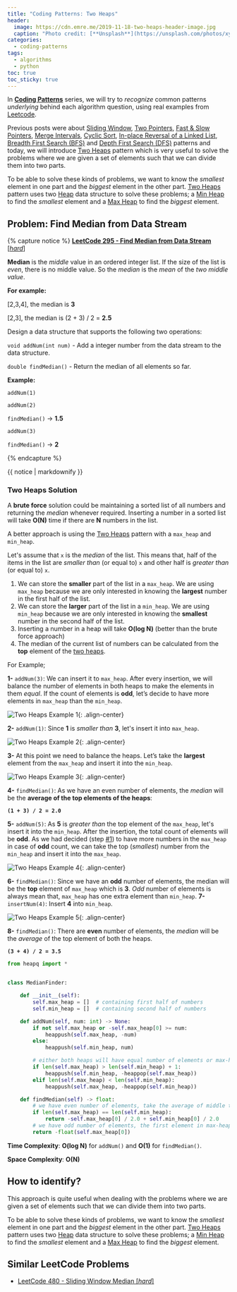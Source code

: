 ```yaml
---
title: "Coding Patterns: Two Heaps"
header:
  image: https://cdn.emre.me/2019-11-18-two-heaps-header-image.jpg
  caption: "Photo credit: [**Unsplash**](https://unsplash.com/photos/xyxjKdpUg4I)"
categories:
  - coding-patterns
tags:
  - algorithms
  - python
toc: true
toc_sticky: true
---
```


In **[Coding Patterns](https://emre.me/categories/#coding-patterns)** series, we will try to *recognize* common patterns *underlying* behind each algorithm question, using real examples from [Leetcode](https://leetcode.com/).

Previous posts were about [Sliding Window](https://emre.me/coding-patterns/sliding-window/), [Two Pointers](https://emre.me/coding-patterns/two-pointers/), [Fast & Slow Pointers](https://emre.me/coding-patterns/fast-slow-pointers/), [Merge Intervals](https://emre.me/coding-patterns/merge-intervals/), [Cyclic Sort](https://emre.me/coding-patterns/cyclic-sort/), [In-place Reversal of a Linked List](https://emre.me/coding-patterns/in-place-reversal-of-a-linked-list/), [Breadth First Search (BFS)](https://emre.me/coding-patterns/breadth-first-search/) and [Depth First Search (DFS)](https://emre.me/coding-patterns/depth-first-search/) patterns and today, we will introduce [Two Heaps](https://emre.me/coding-patterns/two-heaps/) pattern which is very useful to solve the problems where we are given a set of elements such that we can divide them into two parts. 

To be able to solve these kinds of problems, we want to know the *smallest* element in one part and the *biggest* element in the other part. [Two Heaps](https://emre.me/coding-patterns/two-heaps/) pattern uses two [Heap](https://emre.me/data-structures/heaps/) data structure to solve these problems; a [Min Heap](https://emre.me/data-structures/heaps/#min_heapify-and-build_min_heap) to find the *smallest* element and a [Max Heap](https://emre.me/data-structures/heaps/#max_heapify-and-build_max_heap) to find the *biggest* element.

## Problem: Find Median from Data Stream ##
{% capture notice %}
[**LeetCode 295 - Find Median from Data Stream** [*hard*]](https://leetcode.com/problems/find-median-from-data-stream/)

**Median** is the *middle* value in an ordered integer list. If the size of the list is *even*, there is no middle value. So the *median* is the *mean* of the *two middle value*.

**For example:**

[2,3,4], the median is **3**

[2,3], the median is (2 + 3) / 2 = **2.5**

Design a data structure that supports the following two operations:

`void addNum(int num)` - Add a integer number from the data stream to the data structure.

`double findMedian()` - Return the median of all elements so far.
 

**Example:**

`addNum(1)`

`addNum(2)`

`findMedian()` -> **1.5**

`addNum(3)`
 
`findMedian()` -> **2**

{% endcapture %}

<div class="notice--info">
  {{ notice | markdownify }}
</div>

### Two Heaps Solution ###

A **brute force** solution could be maintaining a sorted list of all numbers and returning the *median* whenever required. Inserting a number in a sorted list will take **O(N)** time if there are **N** numbers in the list.

A better approach is using the [Two Heaps](https://emre.me/coding-patterns/two-heaps/) pattern with a `max_heap` and `min_heap`.

Let's assume that `x` is the *median* of the list. This means that, half of the items in the list are *smaller than* (or equal to) `x` and other half is *greater than* (or equal to) `x`.

1. We can store the **smaller** part of the list in a `max_heap`. We are using `max_heap` because we are only interested in knowing the **largest** number in the first half of the list.
2. We can store the **larger** part of the list in a `min_heap`. We are using `min_heap` because we are only interested in knowing the **smallest** number in the second half of the list.
3. Inserting a number in a heap will take **O(log N)** (better than the brute force approach)
4. The median of the current list of numbers can be calculated from the **top** element of the [two heaps](https://emre.me/coding-patterns/two-heaps/).

For Example;

**1-** `addNum(3)`: We can insert it to `max_heap`. After every insertion, we will balance the number of elements in both heaps to make the elements in them *equal*. If the count of elements is **odd**, let’s decide to have more elements in `max_heap` than the `min_heap`.

![Two Heaps Example 1](https://cdn.emre.me/2019-11-18-heap1.png){: .align-center}

**2-** `addNum(1)`: Since **1** is *smaller than* **3**, let's insert it into `max_heap`.

![Two Heaps Example 2](https://cdn.emre.me/2019-11-18-heap2.png){: .align-center}

**3-** At this point we need to balance the heaps. Let’s take the **largest** element from the `max_heap` and insert it into the `min_heap`.

![Two Heaps Example 3](https://cdn.emre.me/2019-11-18-heap3.png){: .align-center}

**4-** `findMedian()`: As we have an even number of elements, the *median* will be the **average of the top elements of the heaps**:

**`(1 + 3) / 2 = 2.0`**

**5-** `addNum(5)`: As **5** is *greater than* the top element of the `max_heap`, let's insert it into the `min_heap`. After the insertion, the total count of elements will be **odd**. As we had decided (step [#1](#two-heaps-solution)) to have more numbers in the `max_heap` in case of **odd** count, we can take the top (*smallest*) number from the `min_heap` and insert it into the `max_heap`.

![Two Heaps Example 4](https://cdn.emre.me/2019-11-18-heap4.png){: .align-center}

**6-** `findMedian()`: Since we have an **odd** number of elements, the median will be the **top** element of `max_heap` which is **3**. *Odd* number of elements is always mean that, `max_heap` has one extra element than `min_heap`. 
**7-** `insertNum(4)`: Insert **4** into `min_heap`.

![Two Heaps Example 5](https://cdn.emre.me/2019-11-18-heap5.png){: .align-center}

**8-** `findMedian()`: There are **even** number of elements, the *median* will be the *average* of the top element of both the heaps.

**`(3 + 4) / 2 = 3.5`**

```python
from heapq import *


class MedianFinder:

    def __init__(self):
        self.max_heap = []  # containing first half of numbers
        self.min_heap = []  # containing second half of numbers

    def addNum(self, num: int) -> None:
        if not self.max_heap or -self.max_heap[0] >= num:
            heappush(self.max_heap, -num)
        else:
            heappush(self.min_heap, num)

        # either both heaps will have equal number of elements or max-heap will have one more element
        if len(self.max_heap) > len(self.min_heap) + 1:
            heappush(self.min_heap, -heappop(self.max_heap))
        elif len(self.max_heap) < len(self.min_heap):
            heappush(self.max_heap, -heappop(self.min_heap))

    def findMedian(self) -> float:
        # we have even number of elements, take the average of middle two elements
        if len(self.max_heap) == len(self.min_heap):
            return -self.max_heap[0] / 2.0 + self.min_heap[0] / 2.0
        # we have odd number of elements, the first element in max-heap is the median element
        return -float(self.max_heap[0])
```

**Time Complexity**: **O(log N)** for `addNum()` and **O(1)** for `findMedian()`.

**Space Complexity**: **O(N)**

## How to identify? ##

This approach is quite useful when dealing with the problems where we are given a set of elements such that we can divide them into two parts.

To be able to solve these kinds of problems, we want to know the *smallest* element in one part and the *biggest* element in the other part. [Two Heaps](https://emre.me/coding-patterns/two-heaps/) pattern uses two [Heap](https://emre.me/data-structures/heaps/) data structure to solve these problems; a [Min Heap](https://emre.me/data-structures/heaps/#min_heapify-and-build_min_heap) to find the *smallest* element and a [Max Heap](https://emre.me/data-structures/heaps/#max_heapify-and-build_max_heap) to find the *biggest* element.

## Similar LeetCode Problems ##
* [LeetCode 480 - Sliding Window Median [*hard*]](https://leetcode.com/problems/sliding-window-median/)